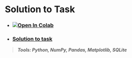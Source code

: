 # Solution to Task

- ### <a href="https://colab.research.google.com/github/fishenzone/Projects/blob/main/projects/test_tasks/Logistics/tags.ipynb" target="_parent"><img src="https://colab.research.google.com/assets/colab-badge.svg" alt="Open In Colab"/></a>
- ### [Solution to task](https://github.com/fishenzone/Projects/blob/main/projects/test_tasks/Logistics/tags.ipynb "task.ipynb")

> **_Tools: Python, NumPy, Pandas, Matplotlib, SQLite_**
